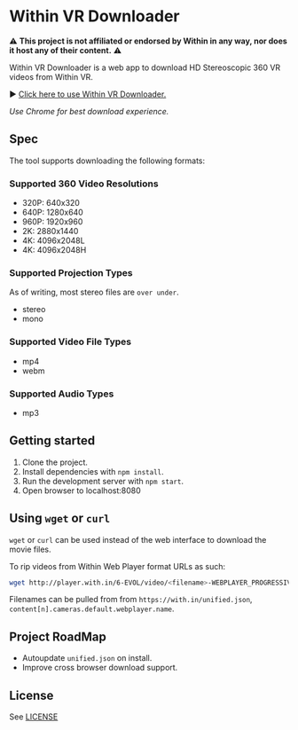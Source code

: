 # Within VR Downloader

:warning: **This project is not affiliated or endorsed by Within in any way, nor does it host any of their content.** :warning:

Within VR Downloader is a web app to download HD Stereoscopic 360 VR videos from Within VR.

:arrow_forward: [Click here to use Within VR Downloader.](http://jordanmajd.com/within_vr_downloader/)

_Use Chrome for best download experience._

## Spec

The tool supports downloading the following formats:

### Supported 360 Video Resolutions

- 320P: 640x320
- 640P: 1280x640
- 960P: 1920x960
- 2K:   2880x1440
- 4K:   4096x2048L
- 4K:   4096x2048H

### Supported Projection Types

As of writing, most stereo files are `over under`.

- stereo
- mono

### Supported Video File Types

- mp4
- webm

### Supported Audio Types

- mp3

## Getting started

1. Clone the project.
1. Install dependencies with `npm install`.
1. Run the development server with `npm start`.
1. Open browser to localhost:8080

## Using `wget` or `curl`

`wget` or `curl` can be used instead of the web interface to download the movie files.

To rip videos from Within Web Player format URLs as such:

```bash
wget http://player.with.in/6-EVOL/video/<filename>-WEBPLAYER_PROGRESSIVE-<stereo/mono>-<resolution>.<filetype>
```

Filenames can be pulled from from `https://with.in/unified.json`, `content[n].cameras.default.webplayer.name`. 

## Project RoadMap

- Autoupdate `unified.json` on install.
- Improve cross browser download support.

## License

See [LICENSE](/LICENSE)
